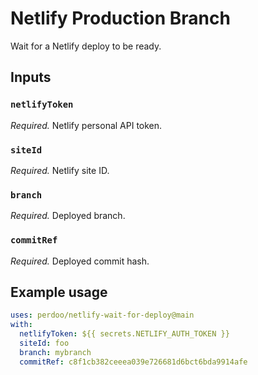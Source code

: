 # Netlify Production Branch

Wait for a Netlify deploy to be ready.

## Inputs

### `netlifyToken`

_Required._ Netlify personal API token.

### `siteId`

_Required._ Netlify site ID.

### `branch`

_Required._ Deployed branch.

### `commitRef`

_Required._ Deployed commit hash.

## Example usage

```yaml
uses: perdoo/netlify-wait-for-deploy@main
with:
  netlifyToken: ${{ secrets.NETLIFY_AUTH_TOKEN }}
  siteId: foo
  branch: mybranch
  commitRef: c8f1cb382ceeea039e726681d6bct6bda9914afe
```
